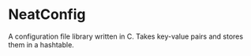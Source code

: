 # NeatConfig
A configuration file library written in C. Takes key-value pairs and stores them in a hashtable.
